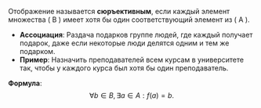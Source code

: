Отображение называется **сюръективным**, если каждый элемент множества \( B \) имеет хотя бы один соответствующий элемент из \( A \).

- **Ассоциация**: Раздача подарков группе людей, где каждый получает подарок, даже если некоторые люди делятся одним и тем же подарком.
- **Пример**: Назначить преподавателей всем курсам в университете так, чтобы у каждого курса был хотя бы один преподаватель.

**Формула**:  
$$
\forall b \in B, \, \exists a \in A: f(a) = b.
$$
